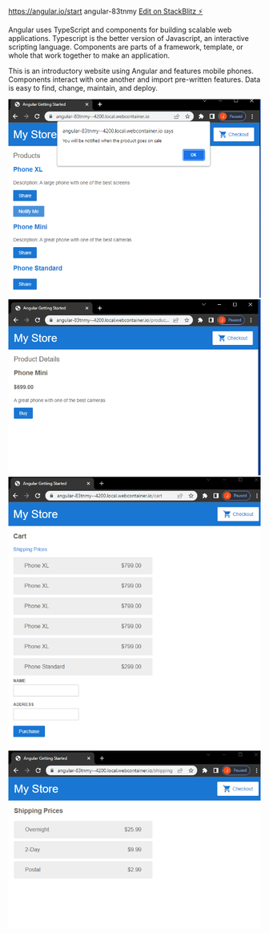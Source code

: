 https://angular.io/start
angular-83tnmy
[Edit on StackBlitz ⚡️](https://stackblitz.com/edit/angular-83tnmy)

Angular uses TypeScript and components for building scalable web applications.
Typescript is the better version of Javascript, an interactive scripting language.
Components are parts of a framework, template, or whole that work together to make an application.

This is an introductory website using Angular and features mobile phones. Components interact with one another and import pre-written features. Data is easy to find, change, maintain, and deploy.

![](screenshots/alerts.png)
![](screenshots/details.png)
![](screenshots/checkout_form.png)
![](screenshots/shipping.png)

